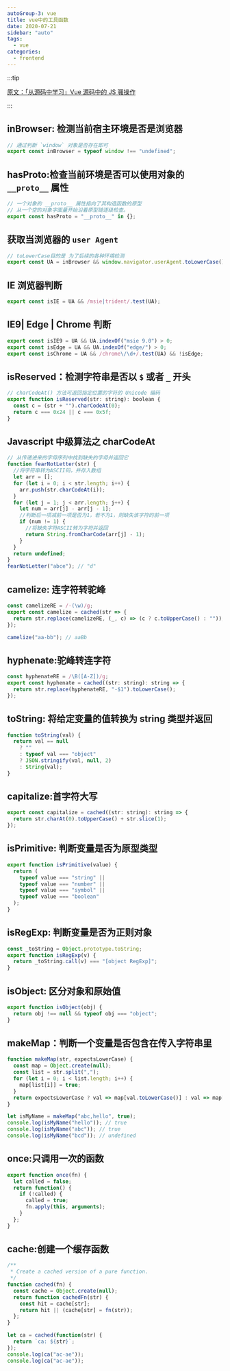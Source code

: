 ```yaml
---
autoGroup-3: vue
title: vue中的工具函数
date: 2020-07-21
sidebar: "auto"
tags:
  - vue
categories:
  - frontend
---
```


:::tip

[原文：「从源码中学习」Vue 源码中的 JS 骚操作](https://juejin.im/post/5c73554cf265da2de33f2a32)

:::

## inBrowser: 检测当前宿主环境是否是浏览器

```js
// 通过判断 `window` 对象是否存在即可
export const inBrowser = typeof window !== "undefined";
```

## hasProto:检查当前环境是否可以使用对象的 `__proto__` 属性

```js
// 一个对象的 __proto__ 属性指向了其构造函数的原型
// 从一个空的对象字面量开始沿着原型链逐级检查。
export const hasProto = "__proto__" in {};
```

## 获取当浏览器的 `user Agent`

```js
// toLowerCase目的是 为了后续的各种环境检测
export const UA = inBrowser && window.navigator.userAgent.toLowerCase();
```

## IE 浏览器判断

```js
export const isIE = UA && /msie|trident/.test(UA);
```

## IE9| Edge | Chrome 判断

```js
export const isIE9 = UA && UA.indexOf("msie 9.0") > 0;
export const isEdge = UA && UA.indexOf("edge/") > 0;
export const isChrome = UA && /chrome\/\d+/.test(UA) && !isEdge;
```

## isReserved：检测字符串是否以 `$` 或者 `_` 开头

```js
// charCodeAt() 方法可返回指定位置的字符的 Unicode 编码
export function isReserved(str: string): boolean {
  const c = (str + "").charCodeAt(0);
  return c === 0x24 || c === 0x5f;
}
```

## Javascript 中级算法之 charCodeAt

```js
// 从传递进来的字母序列中找到缺失的字母并返回它
function fearNotLetter(str) {
  //将字符串转为ASCII码，并存入数组
  let arr = [];
  for (let i = 0; i < str.length; i++) {
    arr.push(str.charCodeAt(i));
  }
  for (let j = 1; j < arr.length; j++) {
    let num = arr[j] - arr[j - 1];
    //判断后一项减前一项是否为1，若不为1，则缺失该字符的前一项
    if (num != 1) {
      //将缺失字符ASCII转为字符并返回
      return String.fromCharCode(arr[j] - 1);
    }
  }
  return undefined;
}
fearNotLetter("abce"); // "d"
```

## camelize: 连字符转驼峰

```js
const camelizeRE = /-(\w)/g;
export const camelize = cached(str => {
  return str.replace(camelizeRE, (_, c) => (c ? c.toUpperCase() : ""));
});

camelize("aa-bb"); // aaBb
```

## hyphenate:驼峰转连字符

```js
const hyphenateRE = /\B([A-Z])/g;
export const hyphenate = cached((str: string): string => {
  return str.replace(hyphenateRE, "-$1").toLowerCase();
});
```

## toString: 将给定变量的值转换为 string 类型并返回

```js
function toString(val) {
  return val == null
    ? ""
    : typeof val === "object"
    ? JSON.stringify(val, null, 2)
    : String(val);
}
```

## capitalize:首字符大写

```js
export const capitalize = cached((str: string): string => {
  return str.charAt(0).toUpperCase() + str.slice(1);
});
```

## isPrimitive: 判断变量是否为原型类型

```js
export function isPrimitive(value) {
  return (
    typeof value === "string" ||
    typeof value === "number" ||
    typeof value === "symbol" ||
    typeof value === "boolean"
  );
}
```

## isRegExp: 判断变量是否为正则对象

```js
const _toString = Object.prototype.toString;
export function isRegExp(v) {
  return _toString.call(v) === "[object RegExp]";
}
```

## isObject: 区分对象和原始值

```js
export function isObject(obj) {
  return obj !== null && typeof obj === "object";
}
```

## makeMap：判断一个变量是否包含在传入字符串里

```js
function makeMap(str, expectsLowerCase) {
  const map = Object.create(null);
  const list = str.split(",");
  for (let i = 0; i < list.length; i++) {
    map[list[i]] = true;
  }
  return expectsLowerCase ? val => map[val.toLowerCase()] : val => map[val];
}

let isMyName = makeMap("abc,hello", true);
console.log(isMyName("hello")); // true
console.log(isMyName("abc")); // true
console.log(isMyName("bcd")); // undefined
```

## once:只调用一次的函数

```js
export function once(fn) {
  let called = false;
  return function() {
    if (!called) {
      called = true;
      fn.apply(this, arguments);
    }
  };
}
```

## cache:创建一个缓存函数

```js
/**
 * Create a cached version of a pure function.
 */
function cached(fn) {
  const cache = Object.create(null);
  return function cachedFn(str) {
    const hit = cache[str];
    return hit || (cache[str] = fn(str));
  };
}

let ca = cached(function(str) {
  return `ca: ${str}`;
});
console.log(ca("ac-ae"));
console.log(ca("ac-ae"));
```
